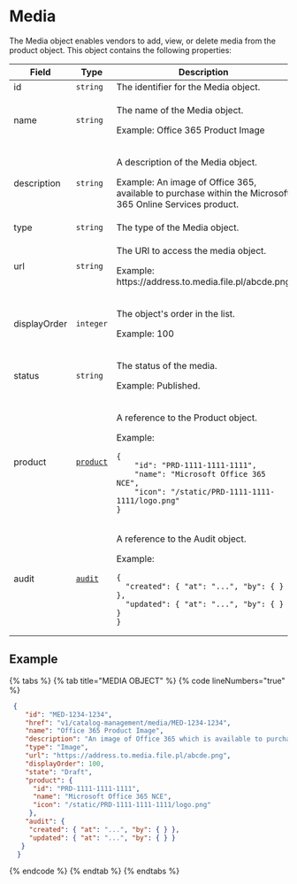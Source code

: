 # Media

The Media object enables vendors to add, view, or delete media from the product object. This object contains the following properties:

<table><thead><tr><th width="158">Field</th><th width="134">Type</th><th>Description</th></tr></thead><tbody><tr><td>id</td><td><code>string</code></td><td>The identifier for the Media object.</td></tr><tr><td>name</td><td><code>string</code></td><td><p>The name of the Media object.</p><p>Example: Office 365 Product Image</p></td></tr><tr><td>description</td><td><code>string</code></td><td><p>A description of the Media object.</p><p>Example: An image of Office 365, available to purchase within the Microsoft 365 Online Services product.</p></td></tr><tr><td>type</td><td><code>string</code></td><td>The type of the Media object.</td></tr><tr><td>url</td><td><code>string</code></td><td><p>The URI to access the media object.</p><p>Example: https://address.to.media.file.pl/abcde.png</p></td></tr><tr><td>displayOrder</td><td><code>integer</code></td><td><p>The object's order in the list.</p><p>Example: 100</p></td></tr><tr><td>status</td><td><code>string</code></td><td><p>The status of the media. </p><p>Example: Published.</p></td></tr><tr><td>product</td><td><a href="../product/"><code>product</code></a></td><td><p>A reference to the Product object.</p><p>Example:</p><pre class="language-json" data-overflow="wrap" data-line-numbers><code class="lang-json">{
    "id": "PRD-1111-1111-1111",
    "name": "Microsoft Office 365 NCE",
    "icon": "/static/PRD-1111-1111-1111/logo.png"
}
</code></pre></td></tr><tr><td>audit</td><td><a href="../../common-api-objects/audit.md"><code>audit</code></a></td><td><p>A reference to the Audit object.</p><p>Example:</p><pre class="language-json" data-overflow="wrap" data-line-numbers><code class="lang-json">{
  "created": { "at": "...", "by": { } },
  "updated": { "at": "...", "by": { } }
}
</code></pre></td></tr></tbody></table>

## Example

{% tabs %}
{% tab title="MEDIA OBJECT" %}
{% code lineNumbers="true" %}
```json
 {
    "id": "MED-1234-1234",
    "href": "v1/catalog-management/media/MED-1234-1234",
    "name": "Office 365 Product Image",
    "description": "An image of Office 365 which is available to purchase within the Microsoft 365 Online Services product",
    "type": "Image",
    "url": "https://address.to.media.file.pl/abcde.png",
    "displayOrder": 100,
    "state": "Draft",
    "product": {
      "id": "PRD-1111-1111-1111",
      "name": "Microsoft Office 365 NCE",
      "icon": "/static/PRD-1111-1111-1111/logo.png"
     },
    "audit": {
     "created": { "at": "...", "by": { } },
     "updated": { "at": "...", "by": { } }
   }
  }
```
{% endcode %}
{% endtab %}
{% endtabs %}
